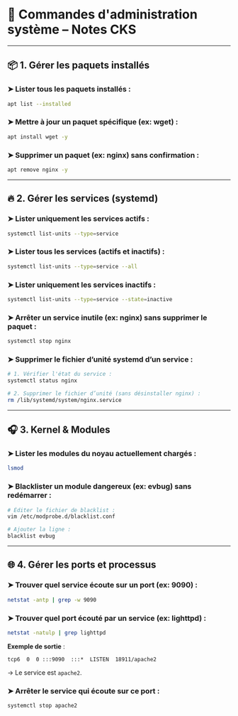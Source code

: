 # 🔧 **Commandes d'administration système – Notes CKS**

---

## 📦 **1. Gérer les paquets installés**

### ➤ Lister tous les paquets installés :

```bash
apt list --installed
```

### ➤ Mettre à jour un paquet spécifique (ex: wget) :

```bash
apt install wget -y
```

### ➤ Supprimer un paquet (ex: nginx) sans confirmation :

```bash
apt remove nginx -y
```

---

## 🔥 **2. Gérer les services (systemd)**

### ➤ Lister uniquement les services actifs :

```bash
systemctl list-units --type=service
```

### ➤ Lister tous les services (actifs et inactifs) :

```bash
systemctl list-units --type=service --all
```

### ➤ Lister uniquement les services inactifs :

```bash
systemctl list-units --type=service --state=inactive
```

### ➤ Arrêter un service inutile (ex: nginx) **sans supprimer le paquet** :

```bash
systemctl stop nginx
```

### ➤ Supprimer le fichier d’unité systemd d’un service :

```bash
# 1. Vérifier l'état du service :
systemctl status nginx

# 2. Supprimer le fichier d’unité (sans désinstaller nginx) :
rm /lib/systemd/system/nginx.service
```

---

## 🎧 **3. Kernel & Modules**

### ➤ Lister les modules du noyau actuellement chargés :

```bash
lsmod
```

### ➤ Blacklister un module dangereux (ex: evbug) **sans redémarrer** :

```bash
# Éditer le fichier de blacklist :
vim /etc/modprobe.d/blacklist.conf

# Ajouter la ligne :
blacklist evbug
```

---

## 🌐 **4. Gérer les ports et processus**

### ➤ Trouver quel service écoute sur un port (ex: 9090) :

```bash
netstat -antp | grep -w 9090
```

### ➤ Trouver quel port écouté par un service (ex: lighttpd) :

```bash
netstat -natulp | grep lighttpd
```

**Exemple de sortie** :

```
tcp6  0  0 :::9090  :::*  LISTEN  18911/apache2
```

→ Le service est `apache2`.

### ➤ Arrêter le service qui écoute sur ce port :

```bash
systemctl stop apache2
```
